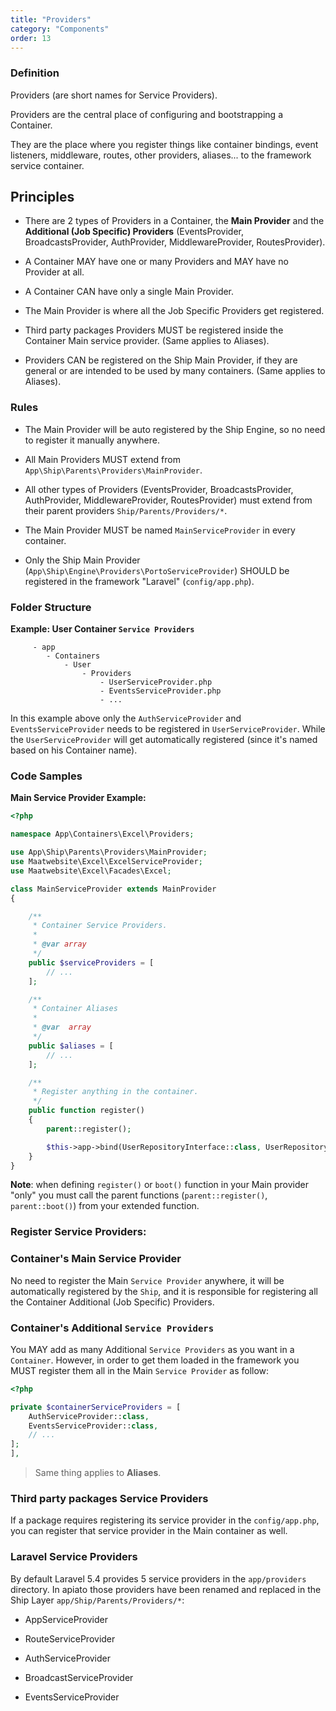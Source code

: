 ```yaml
---
title: "Providers"
category: "Components"
order: 13
---
```


### Definition

Providers (are short names for Service Providers).

Providers are the central place of configuring and bootstrapping a Container.

They are the place where you register things like container bindings, event listeners, middleware, routes, other providers, aliases... to the framework service container.

## Principles

- There are 2 types of Providers in a Container, the **Main Provider** and the **Additional (Job Specific) Providers** (EventsProvider, BroadcastsProvider, AuthProvider, MiddlewareProvider, RoutesProvider).

- A Container MAY have one or many Providers and MAY have no Provider at all. 

- A Container CAN have only a single Main Provider.

- The Main Provider is where all the Job Specific Providers get registered.

- Third party packages Providers MUST be registered inside the Container Main service provider.  (Same applies to Aliases).

- Providers CAN be registered on the Ship Main Provider, if they are general or are intended to be used by many containers. (Same applies to Aliases).

### Rules

- The Main Provider will be auto registered by the Ship Engine, so no need to register it manually anywhere.

- All Main Providers MUST extend from `App\Ship\Parents\Providers\MainProvider`.

- All other types of Providers (EventsProvider, BroadcastsProvider, AuthProvider, MiddlewareProvider, RoutesProvider) must extend from their parent providers `Ship/Parents/Providers/*`.

- The Main Provider MUST be named `MainServiceProvider` in every container.

- Only the Ship Main Provider (`App\Ship\Engine\Providers\PortoServiceProvider`) SHOULD be registered in the framework "Laravel" (`config/app.php`).

### Folder Structure

**Example: User Container `Service Providers`** 

```
	 - app
	    - Containers
	        - User
	            - Providers
	                - UserServiceProvider.php
	                - EventsServiceProvider.php
	                - ... 
```
            
	                
In this example above only the `AuthServiceProvider` and `EventsServiceProvider` needs to be registered in `UserServiceProvider`. While the `UserServiceProvider` will get automatically registered (since it's named based on his Container name).

### Code Samples

**Main Service Provider Example:** 


```php
<?php

namespace App\Containers\Excel\Providers;

use App\Ship\Parents\Providers\MainProvider;
use Maatwebsite\Excel\ExcelServiceProvider;
use Maatwebsite\Excel\Facades\Excel;

class MainServiceProvider extends MainProvider
{

    /**
     * Container Service Providers.
     *
     * @var array
     */
    public $serviceProviders = [
        // ...			
    ];

    /**
     * Container Aliases
     *
     * @var  array
     */
    public $aliases = [
        // ...
    ];

    /**
     * Register anything in the container.
     */
    public function register()
    {
        parent::register();

        $this->app->bind(UserRepositoryInterface::class, UserRepository::class);
    }
}
```

	 
**Note**: when defining `register()` or `boot()` function in your Main provider "only" you must call the parent functions (`parent::register()`, `parent::boot()`) from your extended function.

### Register Service Providers:

### Container's Main Service Provider

No need to register the Main `Service Provider` anywhere, it will be automatically registered by the `Ship`, and it is responsible for registering all the Container Additional (Job Specific) Providers.

### Container's Additional `Service Providers`

You MAY add as many Additional `Service Providers` as you want in a `Container`. However, in order to get them loaded in the framework you MUST register them all in the Main `Service Provider` as follow:


```php
<?php

private $containerServiceProviders = [
    AuthServiceProvider::class,
    EventsServiceProvider::class,
    // ...
];
], 
```

> Same thing applies to **Aliases**.

### Third party packages Service Providers

If a package requires registering its service provider in the `config/app.php`, you can register that service provider in the Main container as well.

### Laravel Service Providers

By default Laravel 5.4 provides 5 service providers in the `app/providers` directory. In apiato those providers have been renamed and replaced in the Ship Layer `app/Ship/Parents/Providers/*`:

- AppServiceProvider

- RouteServiceProvider

- AuthServiceProvider

- BroadcastServiceProvider

- EventsServiceProvider
